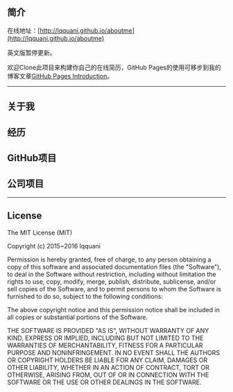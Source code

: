 简介
---

在线地址：[http://lqquani.github.io/aboutme](http://lqquani.github.io/aboutme)

英文版暂停更新。

欢迎Clone此项目来构建你自己的在线简历，GitHub Pages的使用可移步到我的博客文章[GitHub Pages Introduction](http://lqquani.github.io/github/2015/04/04/github-pages-introduction.html)。

---

关于我
---



经历
---



GitHub项目
---



公司项目
---


---

## License
The MIT License (MIT)

Copyright (c) 2015~2016 lqquani

Permission is hereby granted, free of charge, to any person obtaining a copy
of this software and associated documentation files (the "Software"), to deal
in the Software without restriction, including without limitation the rights
to use, copy, modify, merge, publish, distribute, sublicense, and/or sell
copies of the Software, and to permit persons to whom the Software is
furnished to do so, subject to the following conditions:

The above copyright notice and this permission notice shall be included in all
copies or substantial portions of the Software.

THE SOFTWARE IS PROVIDED "AS IS", WITHOUT WARRANTY OF ANY KIND, EXPRESS OR
IMPLIED, INCLUDING BUT NOT LIMITED TO THE WARRANTIES OF MERCHANTABILITY,
FITNESS FOR A PARTICULAR PURPOSE AND NONINFRINGEMENT. IN NO EVENT SHALL THE
AUTHORS OR COPYRIGHT HOLDERS BE LIABLE FOR ANY CLAIM, DAMAGES OR OTHER
LIABILITY, WHETHER IN AN ACTION OF CONTRACT, TORT OR OTHERWISE, ARISING FROM,
OUT OF OR IN CONNECTION WITH THE SOFTWARE OR THE USE OR OTHER DEALINGS IN THE
SOFTWARE.
